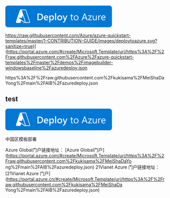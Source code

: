 [![Deploy To Azure](https://raw.githubusercontent.com/Azure/azure-quickstart-templates/master/1-CONTRIBUTION-GUIDE/images/deploytoazure.svg?sanitize=true)](https://portal.azure.com/#create/Microsoft.Template/uri/https%3A%2F%2Fraw.githubusercontent.com%2Fkukisama%2FMeiShaDaYong%2Fmain%2FAIB%2Fazuredeploy.json)


https://raw.githubusercontent.com/Azure/azure-quickstart-templates/master/1-CONTRIBUTION-GUIDE/images/deploytoazure.svg?sanitize=true)]
(https://portal.azure.com/#create/Microsoft.Template/uri/https%3A%2F%2Fraw.githubusercontent.com%2FAzure%2Fazure-quickstart-templates%2Fmaster%2Fdemos%2Fimagebuilder-windowsbaseline%2Fazuredeploy.json

https%3A%2F%2Fraw.githubusercontent.com%2Fkukisama%2FMeiShaDaYong%2Fmain%2FAIB%2Fazuredeploy.json

## test
[![Deploy To Azure](https://raw.githubusercontent.com/Azure/azure-quickstart-templates/master/1-CONTRIBUTION-GUIDE/images/deploytoazure.svg?sanitize=true)](https://portal.azure.com/#create/Microsoft.Template/uri/https%3A%2F%2Fnys.com%2f/picupdate%2fAIB%2Fazuredeploy.json)


中国区模板部署

Azure Global门户链接地址：
[Azure Global门户](https://portal.azure.com/#create/Microsoft.Template/uri/https%3A%2F%2Fraw.githubusercontent.com%2Fkukisama%2FMeiShaDaYo
ng%2Fmain%2FAIB%2Fazuredeploy.json)
21Vianet Azure 门户链接地址：
[21Vianet Azure 门户](https://portal.azure.cn/#create/Microsoft.Template/uri/https%3A%2F%2Fraw.githubusercontent.com%2Fkukisama%2FMeiShaDa
Yong%2Fmain%2FAIB%2Fazuredeploy.json)
